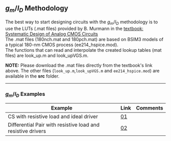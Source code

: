 ## $g_{m}/I_{D}$ Methodology

The best way to start designing circuits with the $g_m/I_D$ methodology is to use the LUTs (.mat files) provided by B. Murmann in the [textbook:
Systematic Design of Analog CMOS Circuits](https://github.com/bmurmann/Book-on-gm-ID-design/tree/main/starter_kit)<br>
The .mat files (180nch.mat and 180pch.mat) are based on BSIM3 models of a typical 180-nm CMOS process (ee214_hspice.mod).<br>
The functions that can read and interpolate the created lookup tables (mat files) are look_up.m and look_upVGS.m.

**NOTE:** 
Please download the .mat files directly from the textbook's link above.
The other files (``look_up.m``,``look_upVGS.m`` and ``ee214_hspice.mod``) are available in the **src** folder. 

---

### $g_{m}/I_{D}$ Examples

| Example  | Link  | Comments  |
|---|---|---|
| CS with resistive load and ideal driver |[01](https://github.com/claudiotalarico/EE406/blob/main/00_gmid_classical_toolkit/examples/01_example.md)| | 
| Differential Pair with resistive load and resistive drivers | [02](https://github.com/claudiotalarico/EE406/blob/main/00_gmid_classical_toolkit/examples/02_example.md)| |

